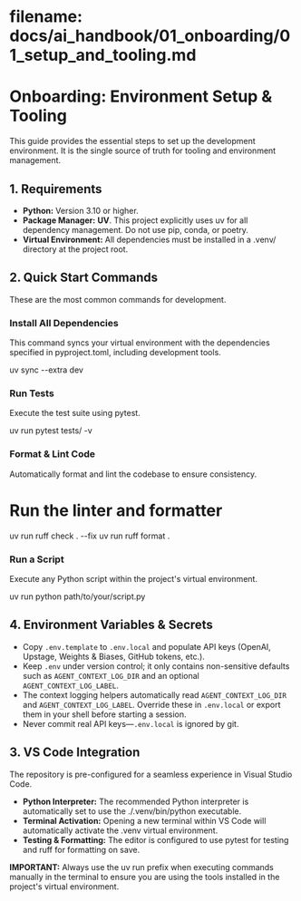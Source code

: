# **filename: docs/ai_handbook/01_onboarding/01_setup_and_tooling.md**

# **Onboarding: Environment Setup & Tooling**

This guide provides the essential steps to set up the development environment. It is the single source of truth for tooling and environment management.

## **1. Requirements**

* **Python:** Version 3.10 or higher.
* **Package Manager:** **UV**. This project explicitly uses uv for all dependency management. Do not use pip, conda, or poetry.
* **Virtual Environment:** All dependencies must be installed in a .venv/ directory at the project root.

## **2. Quick Start Commands**

These are the most common commands for development.

### **Install All Dependencies**

This command syncs your virtual environment with the dependencies specified in pyproject.toml, including development tools.

uv sync --extra dev

### **Run Tests**

Execute the test suite using pytest.

uv run pytest tests/ -v

### **Format & Lint Code**

Automatically format and lint the codebase to ensure consistency.

# Run the linter and formatter
uv run ruff check . --fix
uv run ruff format .

### **Run a Script**

Execute any Python script within the project's virtual environment.

uv run python path/to/your/script.py

## **4. Environment Variables & Secrets**

- Copy `.env.template` to `.env.local` and populate API keys (OpenAI, Upstage, Weights & Biases, GitHub tokens, etc.).
- Keep `.env` under version control; it only contains non-sensitive defaults such as `AGENT_CONTEXT_LOG_DIR` and an optional `AGENT_CONTEXT_LOG_LABEL`.
- The context logging helpers automatically read `AGENT_CONTEXT_LOG_DIR` and `AGENT_CONTEXT_LOG_LABEL`. Override these in `.env.local` or export them in your shell before starting a session.
- Never commit real API keys—`.env.local` is ignored by git.

## **3. VS Code Integration**

The repository is pre-configured for a seamless experience in Visual Studio Code.

* **Python Interpreter:** The recommended Python interpreter is automatically set to use the ./.venv/bin/python executable.
* **Terminal Activation:** Opening a new terminal within VS Code will automatically activate the .venv virtual environment.
* **Testing & Formatting:** The editor is configured to use pytest for testing and ruff for formatting on save.

**IMPORTANT:** Always use the uv run prefix when executing commands manually in the terminal to ensure you are using the tools installed in the project's virtual environment.
